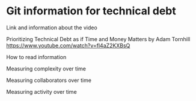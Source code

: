 # Git information for technical debt
Link and information about the video

Prioritizing Technical Debt as if Time and Money Matters by Adam Tornhill https://www.youtube.com/watch?v=fl4aZ2KXBsQ

How to read information

Measuring complexity over time

Measuring collaborators over time

Measuring activity over time
